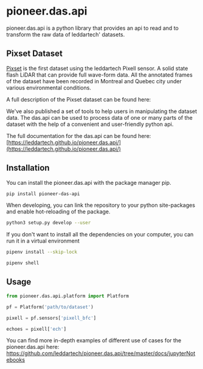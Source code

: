 # pioneer.das.api

pioneer.das.api is a python library that provides an api to read and to transform the raw data of leddartech' datasets. 

## Pixset Dataset
[Pixset](https://leddartech.com/dataset) is the first dataset using the leddartech Pixell sensor. A solid state flash LiDAR that can provide full wave-form data. All the annotated frames of the dataset have been recorded in Montreal and Quebec city under various environmental conditions. 

A full description of the Pixset dataset can be found here: []()

We've also published a set of tools to help users in manipulating the dataset data. The das.api can be used to process data of one or many parts of the dataset with the help of a convenient and user-friendly python api.

The full documentation for the das.api can be found here: [https://leddartech.github.io/pioneer.das.api/](https://leddartech.github.io/pioneer.das.api/)

## Installation

You can install the pioneer.das.api with the package manager pip.


```bash
pip install pioneer-das-api
```

When developing, you can link the repository to your python site-packages and enable hot-reloading of the package.
```bash
python3 setup.py develop --user
```

If you don't want to install all the dependencies on your computer, you can run it in a virtual environment
```bash
pipenv install --skip-lock

pipenv shell
```

## Usage

```python
from pioneer.das.api.platform import Platform

pf = Platform('path/to/dataset')

pixell = pf.sensors['pixell_bfc']

echoes = pixell['ech']

```

You can find more in-depth examples of different use of cases for the pioneer.das.api here: https://github.com/leddartech/pioneer.das.api/tree/master/docs/jupyterNotebooks

